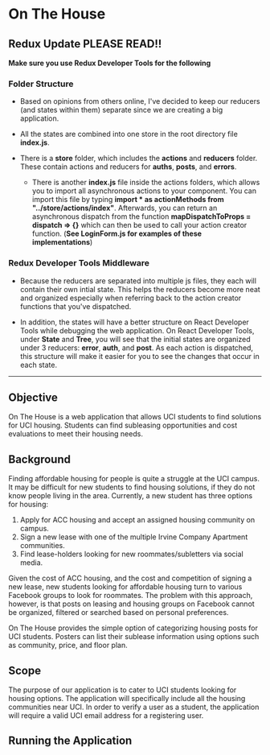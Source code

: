 # On The House

## Redux Update PLEASE READ!!

**Make sure you use Redux Developer Tools for the following**

### Folder Structure
* Based on opinions from others online, I've decided to keep our reducers (and states within them) separate since we are creating a big application.

* All the states are combined into one store in the root directory file **index.js**.

* There is a **store** folder, which includes the **actions** and **reducers** folder.  These contain actions and reducers for **auths**, **posts**, and **errors**.
  * There is another **index.js** file inside the actions folders, which allows you to import all asynchronous actions to your component. You can import this file by typing **import * as actionMethods from "../store/actions/index"**.  Afterwards, you can return an asynchronous dispatch from the function **mapDispatchToProps = dispatch => {}** which can then be used to call your action creator function. (**See LoginForm.js for examples of these implementations**)

### Redux Developer Tools Middleware 
* Because the reducers are separated into multiple js files, they each will contain their own intial state.  This helps the reducers become more neat and organized especially when referring back to the action creator functions that you've dispatched.

* In addition, the states will have a better structure on React Developer Tools while debugging the web application.  On React Developer Tools, under **State** and **Tree**, you will see that the initial states are organized under 3 reducers: **error**, **auth**, and **post**.  As each action is dispatched, this structure will make it easier for you to see the changes that occur in each state.

---------------------------------------------------------------------------------------


## Objective

On The House is a web application that allows UCI students to find solutions for UCI housing. Students can find subleasing opportunities and cost evaluations to meet their housing needs.

## Background

Finding affordable housing for people is quite a struggle at the UCI campus. It may be difficult for new students to find housing solutions, if they do not know people living in the area. Currently, a new student has three options for housing: 

1. Apply for ACC housing and accept an assigned housing community on campus.
2. Sign a new lease with one of the multiple Irvine Company Apartment communities.   
3. Find lease-holders looking for new roommates/subletters via social media.

Given the cost of ACC housing, and the cost and competition of signing a new lease, new students looking for affordable housing turn to various Facebook groups to look for roommates. The problem with this approach, however, is that posts on leasing and housing groups on Facebook cannot be organized, filtered or searched based on personal preferences. 

On The House provides the simple option of categorizing housing posts for UCI students. Posters can list their sublease information using options such as community, price, and floor plan.

## Scope

The purpose of our application is to cater to UCI students looking for housing options. The application will specifically include all the housing communities near UCI. In order to verify a user as a student, the application will require a valid UCI email address for a registering user.

## Running the Application

